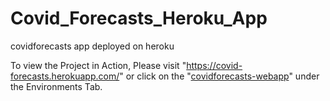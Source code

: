# Covid_Forecasts_Heroku_App
covidforecasts app deployed on heroku

To view the Project in Action, Please visit "https://covid-forecasts.herokuapp.com/" or click on the "<a href="https://github.com/Tejas-Haritsa-vk/Covid_Forecasts_Heroku_App/deployments/activity_log?environment=covidforecasts-webapp">covidforecasts-webapp</a>" under the Environments Tab. 
